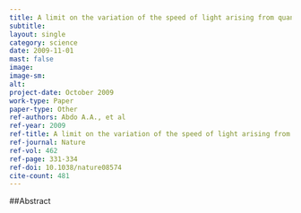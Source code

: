```yaml
---
title: A limit on the variation of the speed of light arising from quantum gravity effects
subtitle: 
layout: single
category: science
date: 2009-11-01
mast: false
image: 
image-sm: 
alt: 
project-date: October 2009
work-type: Paper
paper-type: Other
ref-authors: Abdo A.A., et al
ref-year: 2009
ref-title: A limit on the variation of the speed of light arising from quantum gravity effects
ref-journal: Nature
ref-vol: 462
ref-page: 331-334
ref-doi: 10.1038/nature08574
cite-count: 481
---
```



##Abstract
